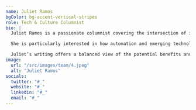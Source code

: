 ```yaml
---
name: Juliet Ramos
bgColor: bg-accent-vertical-stripes
role: Tech & Culture Columnist
bio: |
  Juliet Ramos is a passionate columnist covering the intersection of innovation, automation, and design. Her work explores how new technologies are transforming everyday life, from smart homes to artificial intelligence, and their effects on society and culture.

  She is particularly interested in how automation and emerging technologies are reshaping industries and the way we interact with the world around us. Through her columns, Juliet provides insights into the future of work, digital design, and how technology continues to influence cultural trends.

  Juliet’s writing offers a balanced view of the potential benefits and challenges posed by technological advancements, making her a leading voice in the tech and culture space.
image:
  url: "/src/images/team/4.jpeg"
  alt: "Juliet Ramos"
socials:
  twitter: "#_"
  website: "#_"
  linkedin: "#_"
  email: "#_"
---
```


